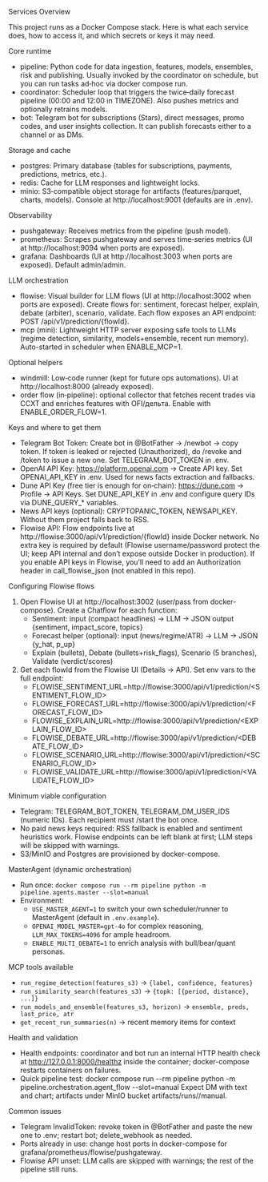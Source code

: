 Services Overview

This project runs as a Docker Compose stack. Here is what each service does, how to access it, and which secrets or keys it may need.

Core runtime

- pipeline: Python code for data ingestion, features, models, ensembles, risk and publishing. Usually invoked by the coordinator on schedule, but you can run tasks ad‑hoc via docker compose run.
- coordinator: Scheduler loop that triggers the twice‑daily forecast pipeline (00:00 and 12:00 in TIMEZONE). Also pushes metrics and optionally retrains models.
- bot: Telegram bot for subscriptions (Stars), direct messages, promo codes, and user insights collection. It can publish forecasts either to a channel or as DMs.

Storage and cache

- postgres: Primary database (tables for subscriptions, payments, predictions, metrics, etc.).
- redis: Cache for LLM responses and lightweight locks.
- minio: S3‑compatible object storage for artifacts (features/parquet, charts, models). Console at http://localhost:9001 (defaults are in .env).

Observability

- pushgateway: Receives metrics from the pipeline (push model).
- prometheus: Scrapes pushgateway and serves time‑series metrics (UI at http://localhost:9094 when ports are exposed).
- grafana: Dashboards (UI at http://localhost:3003 when ports are exposed). Default admin/admin.

LLM orchestration

- flowise: Visual builder for LLM flows (UI at http://localhost:3002 when ports are exposed). Create flows for: sentiment, forecast helper, explain, debate (arbiter), scenario, validate. Each flow exposes an API endpoint: POST /api/v1/prediction/{flowId}.
- mcp (mini): Lightweight HTTP server exposing safe tools to LLMs (regime detection, similarity, models+ensemble, recent run memory). Auto-started in scheduler when ENABLE_MCP=1.

Optional helpers

- windmill: Low‑code runner (kept for future ops automations). UI at http://localhost:8000 (already exposed).
- order flow (in‑pipeline): optional collector that fetches recent trades via CCXT and enriches features with OFI/дельта. Enable with ENABLE_ORDER_FLOW=1.

Keys and where to get them

- Telegram Bot Token: Create bot in @BotFather → /newbot → copy token. If token is leaked or rejected (Unauthorized), do /revoke and /token to issue a new one. Set TELEGRAM_BOT_TOKEN in .env.
- OpenAI API Key: https://platform.openai.com → Create API key. Set OPENAI_API_KEY in .env. Used for news facts extraction and fallbacks.
- Dune API Key (free tier is enough for on‑chain): https://dune.com → Profile → API Keys. Set DUNE_API_KEY in .env and configure query IDs via DUNE_QUERY_* variables.
- News API keys (optional): CRYPTOPANIC_TOKEN, NEWSAPI_KEY. Without them project falls back to RSS.
- Flowise API: Flow endpoints live at http://flowise:3000/api/v1/prediction/{flowId} inside Docker network. No extra key is required by default (Flowise username/password protect the UI; keep API internal and don’t expose outside Docker in production). If you enable API keys in Flowise, you’ll need to add an Authorization header in call_flowise_json (not enabled in this repo).

Configuring Flowise flows

1) Open Flowise UI at http://localhost:3002 (user/pass from docker-compose). Create a Chatflow for each function:
   - Sentiment: input (compact headlines) → LLM → JSON output {sentiment, impact_score, topics}
   - Forecast helper (optional): input (news/regime/ATR) → LLM → JSON {y_hat, p_up}
   - Explain (bullets), Debate (bullets+risk_flags), Scenario (5 branches), Validate (verdict/scores)
2) Get each flowId from the Flowise UI (Details → API). Set env vars to the full endpoint:
   - FLOWISE_SENTIMENT_URL=http://flowise:3000/api/v1/prediction/<SENTIMENT_FLOW_ID>
   - FLOWISE_FORECAST_URL=http://flowise:3000/api/v1/prediction/<FORECAST_FLOW_ID>
   - FLOWISE_EXPLAIN_URL=http://flowise:3000/api/v1/prediction/<EXPLAIN_FLOW_ID>
   - FLOWISE_DEBATE_URL=http://flowise:3000/api/v1/prediction/<DEBATE_FLOW_ID>
   - FLOWISE_SCENARIO_URL=http://flowise:3000/api/v1/prediction/<SCENARIO_FLOW_ID>
   - FLOWISE_VALIDATE_URL=http://flowise:3000/api/v1/prediction/<VALIDATE_FLOW_ID>

Minimum viable configuration

- Telegram: TELEGRAM_BOT_TOKEN, TELEGRAM_DM_USER_IDS (numeric IDs). Each recipient must /start the bot once.
- No paid news keys required: RSS fallback is enabled and sentiment heuristics work. Flowise endpoints can be left blank at first; LLM steps will be skipped with warnings.
- S3/MinIO and Postgres are provisioned by docker-compose.

MasterAgent (dynamic orchestration)

- Run once: `docker compose run --rm pipeline python -m pipeline.agents.master --slot=manual`
- Environment:
  - `USE_MASTER_AGENT=1` to switch your own scheduler/runner to MasterAgent (default in `.env.example`).
  - `OPENAI_MODEL_MASTER=gpt-4o` for complex reasoning, `LLM_MAX_TOKENS=4096` for ample headroom.
  - `ENABLE_MULTI_DEBATE=1` to enrich analysis with bull/bear/quant personas.

MCP tools available

- `run_regime_detection(features_s3)` → `{label, confidence, features}`
- `run_similarity_search(features_s3)` → `{topk: [{period, distance}, ...]}`
- `run_models_and_ensemble(features_s3, horizon)` → `ensemble, preds, last_price, atr`
- `get_recent_run_summaries(n)` → recent memory items for context

Health and validation

- Health endpoints: coordinator and bot run an internal HTTP health check at http://127.0.0.1:8000/healthz inside the container; docker-compose restarts containers on failures.
- Quick pipeline test:
  docker compose run --rm pipeline python -m pipeline.orchestration.agent_flow --slot=manual
  Expect DM with text and chart; artifacts under MinIO bucket artifacts/runs/<date>/manual.

Common issues

- Telegram InvalidToken: revoke token in @BotFather and paste the new one to .env; restart bot; delete_webhook as needed.
- Ports already in use: change host ports in docker-compose for grafana/prometheus/flowise/pushgateway.
- Flowise API unset: LLM calls are skipped with warnings; the rest of the pipeline still runs.
